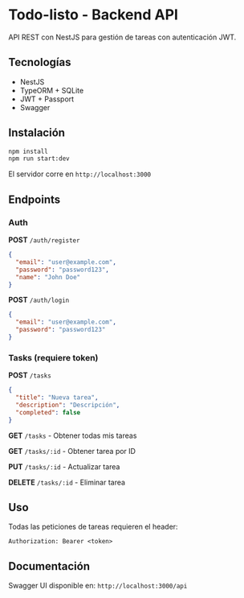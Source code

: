 # Todo-listo - Backend API

API REST con NestJS para gestión de tareas con autenticación JWT.

## Tecnologías

- NestJS
- TypeORM + SQLite
- JWT + Passport
- Swagger

## Instalación
```bash
npm install
npm run start:dev
```

El servidor corre en `http://localhost:3000`

## Endpoints

### Auth

**POST** `/auth/register`
```json
{
  "email": "user@example.com",
  "password": "password123",
  "name": "John Doe"
}
```

**POST** `/auth/login`
```json
{
  "email": "user@example.com",
  "password": "password123"
}
```

### Tasks (requiere token)

**POST** `/tasks`
```json
{
  "title": "Nueva tarea",
  "description": "Descripción",
  "completed": false
}
```

**GET** `/tasks` - Obtener todas mis tareas

**GET** `/tasks/:id` - Obtener tarea por ID

**PUT** `/tasks/:id` - Actualizar tarea

**DELETE** `/tasks/:id` - Eliminar tarea

## Uso

Todas las peticiones de tareas requieren el header:
```
Authorization: Bearer <token>
```

## Documentación

Swagger UI disponible en: `http://localhost:3000/api`